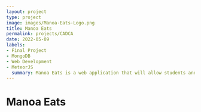 ```yaml
---
layout: project
type: project
image: images/Manoa-Eats-Logo.png
title: Manoa Eats
permalink: projects/CADCA
date: 2022-05-09
labels:
- Final Project
- MongoDB
- Web Development
- MeteorJS
  summary: Manoa Eats is a web application that will allow students and staff to find something yummy on and off campus. 
---
```

# Manoa Eats